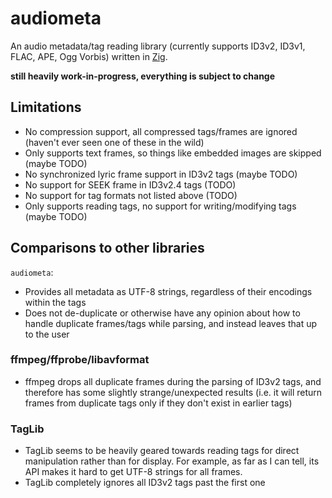 # audiometa

An audio metadata/tag reading library (currently supports ID3v2, ID3v1, FLAC, APE, Ogg Vorbis) written in [Zig](https://ziglang.org/).

**still heavily work-in-progress, everything is subject to change**

## Limitations

- No compression support, all compressed tags/frames are ignored (haven't ever seen one of these in the wild)
- Only supports text frames, so things like embedded images are skipped (maybe TODO)
- No synchronized lyric frame support in ID3v2 tags (maybe TODO)
- No support for SEEK frame in ID3v2.4 tags (TODO)
- No support for tag formats not listed above (TODO)
- Only supports reading tags, no support for writing/modifying tags (maybe TODO)

## Comparisons to other libraries

`audiometa`:
- Provides all metadata as UTF-8 strings, regardless of their encodings within the tags
- Does not de-duplicate or otherwise have any opinion about how to handle duplicate frames/tags while parsing, and instead leaves that up to the user

### ffmpeg/ffprobe/libavformat

- ffmpeg drops all duplicate frames during the parsing of ID3v2 tags, and therefore has some slightly strange/unexpected results (i.e. it will return frames from duplicate tags only if they don't exist in earlier tags)

### TagLib

- TagLib seems to be heavily geared towards reading tags for direct manipulation rather than for display. For example, as far as I can tell, its API makes it hard to get UTF-8 strings for all frames.
- TagLib completely ignores all ID3v2 tags past the first one
